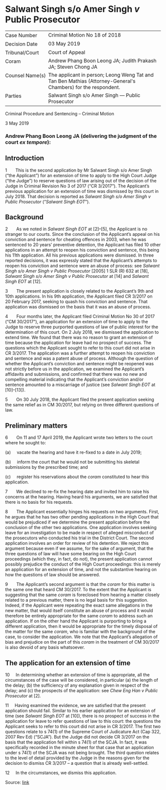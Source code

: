 # Salwant Singh s/o Amer Singh _v_ Public Prosecutor  

<table id="info-table"><tbody><tr class="info-row"><td class="txt-label" style="padding: 4px 0px; white-space: nowrap" valign="top">Case Number</td><td class="txt-body">Criminal Motion No 18 of 2018</td></tr><tr class="info-row"><td class="txt-label" style="padding: 4px 0px; white-space: nowrap" valign="top">Decision Date</td><td class="txt-body">03 May 2019</td></tr><tr class="info-row"><td class="txt-label" style="padding: 4px 0px; white-space: nowrap" valign="top">Tribunal/Court</td><td class="txt-body">Court of Appeal</td></tr><tr class="info-row"><td class="txt-label" style="padding: 4px 0px; white-space: nowrap" valign="top">Coram</td><td class="txt-body">Andrew Phang Boon Leong JA; Judith Prakash JA; Steven Chong JA</td></tr><tr class="info-row"><td class="txt-label" style="padding: 4px 0px; white-space: nowrap" valign="top">Counsel Name(s)</td><td class="txt-body">The applicant in person; Leong Weng Tat and Tan Ben Mathias (Attorney-General's Chambers) for the respondent.</td></tr><tr class="info-row"><td class="txt-label" style="padding: 4px 0px; white-space: nowrap" valign="top">Parties</td><td class="txt-body">Salwant Singh s/o Amer Singh — Public Prosecutor</td></tr></tbody></table>

Criminal Procedure and Sentencing – Criminal Motion

3 May 2019

### Andrew Phang Boon Leong JA (delivering the judgment of the court _ex tempore_):

## Introduction

1       This is the second application by Mr Salwant Singh s/o Amer Singh (“the Applicant”) for an extension of time to apply to the High Court Judge (“the Judge”) to reserve questions of law arising out of the decision of the Judge in Criminal Revision No 3 of 2017 (“CR 3/2017”). The Applicant’s previous application for an extension of time was dismissed by this court in July 2018. That decision is reported as _Salwant Singh s/o Amer Singh v Public Prosecutor_ (“_Salwant Singh EOT_”).

## Background

2       As we noted in _Salwant Singh EOT_ at \[2\]–\[5\], the Applicant is no stranger to our courts. Since the conclusion of the Applicant’s appeal on his conviction and sentence for cheating offences in 2003, when he was sentenced to 20 years’ preventive detention, the Applicant has filed 10 other applications in an attempt to reopen his conviction and sentence, this being his 11th application. All his previous applications were dismissed. In three reported decisions, it was expressly stated that the Applicant’s attempts to reopen his conviction and sentence were an abuse of process: see _Salwant Singh s/o Amer Singh v Public Prosecutor_ \[2005\] 1 SLR (R) 632 at \[18\], _Salwant Singh s/o Amer Singh v Public Prosecutor_ at \[14\] and _Salwant Singh EOT_ at \[12\].

3       The present application is closely related to the Applicant’s 9th and 10th applications. In his 9th application, the Applicant filed CR 3/2017 on 20 February 2017, seeking to quash his conviction and sentence. That application was dismissed on the basis that it was an abuse of process.

4       Four months later, the Applicant filed Criminal Motion No 30 of 2017 (“CM 30/2017”), an application for an extension of time to apply to the Judge to reserve three purported questions of law of public interest for the determination of this court. On 2 July 2018, we dismissed the application to extend time. We found that there was no reason to grant an extension of time because the application for leave had no prospect of success. The questions which the Applicant sought to refer to this court did not arise in CR 3/2017. The application was a further attempt to reopen his conviction and sentence and was a patent abuse of process. Although the question of whether the Applicant’s conviction and sentence might be reopened was not strictly before us in the application, we examined the Applicant’s affidavits and submissions, and confirmed that there was no new and compelling material indicating that the Applicant’s conviction and/or sentence amounted to a miscarriage of justice (see _Salwant Singh EOT_ at \[10\]–\[13\]).

5       On 30 July 2018, the Applicant filed the present application seeking the same relief as in CM 30/2017, but relying on three different questions of law.

## Preliminary matters

6       On 11 and 17 April 2019, the Applicant wrote two letters to the court where he sought to:

(a)     vacate the hearing and have it re-fixed to a date in July 2019;

(b)     inform the court that he would not be submitting his skeletal submissions by the prescribed time; and

(c)     register his reservations about the _coram_ constituted to hear this application.

7       We declined to re-fix the hearing date and invited him to raise his concerns at the hearing. Having heard his arguments, we are satisfied that there is no basis for his requests.

8       The Applicant essentially hinges his requests on two arguments. First, he argues that he has two other pending applications in the High Court that would be prejudiced if we determine the present application before the conclusion of the other two applications. One application involves seeking leave for an investigation to be made in respect of alleged misconduct of the prosecutors who conducted his trial in the District Court. The second application involves an order for review of his detention. We reject this argument because even if we assume, for the sake of argument, that the three questions of law will have some bearing on the High Court proceedings (which they, in fact, do not), the present application cannot possibly prejudice the conduct of the High Court proceedings: this is merely an application for an extension of time, and not the substantive hearing on how the questions of law should be answered.

9       The Applicant’s second argument is that the _coram_ for this matter is the same one that heard CM 30/2017. To the extent that the Applicant is suggesting that the same _coram_ is foreclosed from hearing a matter closely related to a previous matter, there is no legal basis for this suggestion. Indeed, if the Applicant were repeating the exact same allegations in the new matter, that would itself constitute an abuse of process and it would therefore be entirely appropriate for the same _coram_ to address such an application. If on the other hand the Applicant is purporting to bring a different application, then it would be appropriate for the timely disposal of the matter for the same _coram_, who is familiar with the background of the case, to consider the application. We note that the Applicant’s allegation of bias and prejudice on the part of this _coram_ in the treatment of CM 30/2017 is also devoid of any basis whatsoever.

## The application for an extension of time

10     In determining whether an extension of time is appropriate, all the circumstances of the case will be considered, in particular (a) the length of the delay; (b) the sufficiency of any explanation given in respect of the delay; and (c) the prospects of the application: see _Chew Eng Han v Public Prosecutor_ at \[2\].

11     Having examined the evidence, we are satisfied that the present application should fail. Similar to his earlier application for an extension of time (see _Salwant Singh EOT_ at \[10\]), there is no prospect of success in the application for leave to refer questions of law to this court: the questions the Applicant seeks to refer to this court did not arise in CR 3/2017. The first two questions relate to s 74(1) of the Supreme Court of Judicature Act (Cap 322, 2007 Rev Ed) (“SCJA”). But the Judge did not decide CR 3/2017 on the basis that the application fell within s 74(1) of the SCJA. In fact, it was specifically recorded in the minute sheet for that case that an application under s 74(1) of the SCJA was not being brought. The third question relates to the level of detail provided by the Judge in the reasons given for the decision to dismiss CR 3/2017 – a question that is already well-settled.

12     In the circumstances, we dismiss this application.


Source: [link](https://www.lawnet.sg:443/lawnet/web/lawnet/free-resources?p_p_id=freeresources_WAR_lawnet3baseportlet&p_p_lifecycle=1&p_p_state=normal&p_p_mode=view&_freeresources_WAR_lawnet3baseportlet_action=openContentPage&_freeresources_WAR_lawnet3baseportlet_docId=%2FJudgment%2F23120-SSP.xml)